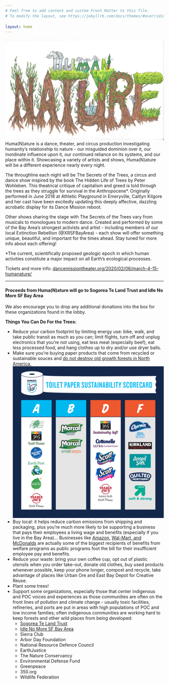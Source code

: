 ```yaml
---
# Feel free to add content and custom Front Matter to this file.
# To modify the layout, see https://jekyllrb.com/docs/themes/#overriding-theme-defaults

layout: home
---
```


<img src="img/logo.jpg">
Huma(N)ature is a dance, theater, and circus production investigating humanity’s relationship to nature - our misguided dominion over it, our inordinate influence upon it, our continued reliance on its systems, and our place within it.  Showcasing a variety of artists and shows, Huma(N)ature will be a different experience nearly every night.  

The throughline each night will be The Secrets of the Trees, a circus and dance show inspired by the book The Hidden Life of Trees by Peter Wohleben.  This theatrical critique of capitalism and greed is told through the trees as they struggle for survival in the Anthropocene*.  Originally performed in June 2018 at Athletic Playground in Emeryville, Caitlyn Kilgore and her cast have been excitedly updating this deeply affective, dazzling acrobatic display for its Dance Mission reboot.

Other shows sharing the stage with The Secrets of the Trees vary from musicals to monologues to modern dance.  Created and performed by some of the Bay Area’s strongest activists and artist - including members of our local Extinction Rebellion (@XRSFBayArea) - each show will offer something unique, beautiful, and important for the times ahead.  Stay tuned for more info about each offering!

*The current, scientifically proposed geologic epoch in which human activities constitute a major impact on all Earth’s ecological processes.

Tickets and more info: <a href="dancemissiontheater.org/2020/02/06/march-4-15-humanature/">dancemissiontheater.org/2020/02/06/march-4-15-humanature/</a>

<hr />

<h4>Proceeds from Huma(N)ature will go to Sogorea Te Land Trust and Idle No More SF Bay Area</h4>
We also encourage you to drop any additional donations into the box for these organizations found in the lobby.

<b>Things You Can Do For the Trees:</b>
<ul>
  <li>Reduce your carbon footprint by limiting energy use: bike, walk, and take public transit as much as you can; limit flights, turn off and unplug electronics that you’re not using, eat less meat (especially beef), eat less processed food, and hang clothes up to dry and/or use dryer balls.</li>
  <li>Make sure you’re buying paper products that come from recycled or sustainable souces and <a href="https://www.nrdc.org/media/2019/190220">do not destroy old growth forests in North America.</a> <img src="img/tp.png"></li>
  <li>Buy local: it helps reduce carbon emissions from shipping and packaging, plus you’re much more likely to be supporting a business that pays their employees a living wage and benefits (especially if you live in the Bay Area)... Businesses like <a href="https://newfoodeconomy.org/amazon-snap-employees-five-states/">Amazon</a>, <a href="https://www.bloomberg.com/view/articles/2013-11-13/how-mcdonald-s-and-wal-mart-became-welfare-queens">Wal-Mart, and McDonalds</a> are actually some of the biggest recipients of benefits from welfare programs as public programs foot the bill for their insufficient employee pay and benefits.</li>
  <li>Reduce your waste: bring your own coffee cup, opt out of plastic utensils when you order take-out, donate old clothes, buy used products whenever possible, keep your phone longer, compost and recycle, take advantage of places like Urban Ore and East Bay Depot for Creative Reuse.</li>
  <li>Plant some trees!</li>
  <li>Support some organizations, especially those that center indigenous and POC voices and experiences as those communities are often on the front lines of pollution and climate change - usually toxic facilities, refineries, and ports are put in areas with high populations of POC and low income families; often indigenous communities are working hard to keep forests and other wild places from being developed:
    <ul>
      <li><a href="https://sogoreate-landtrust.com/">Sogorea Te Land Trust</a></li>
      <li><a href="http://www.idlenomoresfbay.org/">Idle No More SF Bay Area</a></li>
<li>Sierra Club</li>
<li>Arbor Day Foundation</li>
<li>National Resource Defence Council</li>
<li>EarthJustice</li>
<li>The Nature Conservancy</li>
<li>Environmental Defense Fund</li>
<li>Greenpeace</li>
<li>350.org</li>
<li>Wildlife Federation</li>
    </ul></li>
